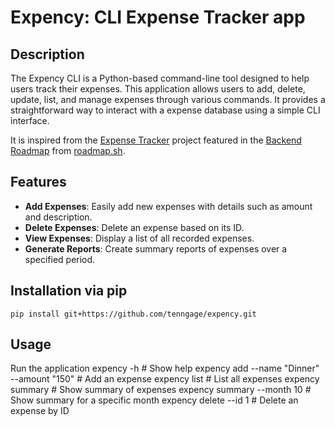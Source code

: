 # Expency: CLI Expense Tracker app

## Description
The Expency CLI is a Python-based command-line tool designed to help users track their expenses. This application allows users to add, delete, update, list, and manage expenses through various commands. It provides a straightforward way to interact with a expense database using a simple CLI interface.

It is inspired from the [Expense Tracker](https://roadmap.sh/projects/expense-tracker) project featured in the [Backend Roadmap](https://roadmap.sh/backend) from [roadmap.sh](https://roadmap.sh/).

## Features
- **Add Expenses**: Easily add new expenses with details such as amount and description.
- **Delete Expenses**: Delete an expense based on its ID.
- **View Expenses**: Display a list of all recorded expenses.
- **Generate Reports**: Create summary reports of expenses over a specified period.

## Installation via **pip**
    pip install git+https://github.com/tenngage/expency.git   


## Usage
Run the application
    expency -h # Show help
    expency add --name "Dinner" --amount "150" # Add an expense
    expency list # List all expenses
    expency summary # Show summary of expenses
    expency summary --month 10 # Show summary for a specific month
    expency delete --id 1 # Delete an expense by ID
